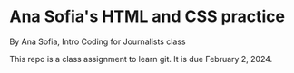 # Ana Sofia's HTML and CSS practice

By Ana Sofia, Intro Coding for Journalists class

This repo is a class assignment to learn git. It is due February 2, 2024.
